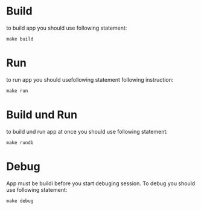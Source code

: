 # Build
to build app you should use following statement:

    make build

# Run 
to run app you should usefollowing statement following instruction:

    make run

# Build und Run
to build und run app at once you should use following statement:
    
    make rundb

# Debug
App must be buildi before you start debuging session. To debug you should use following statement:
    
    make debug
